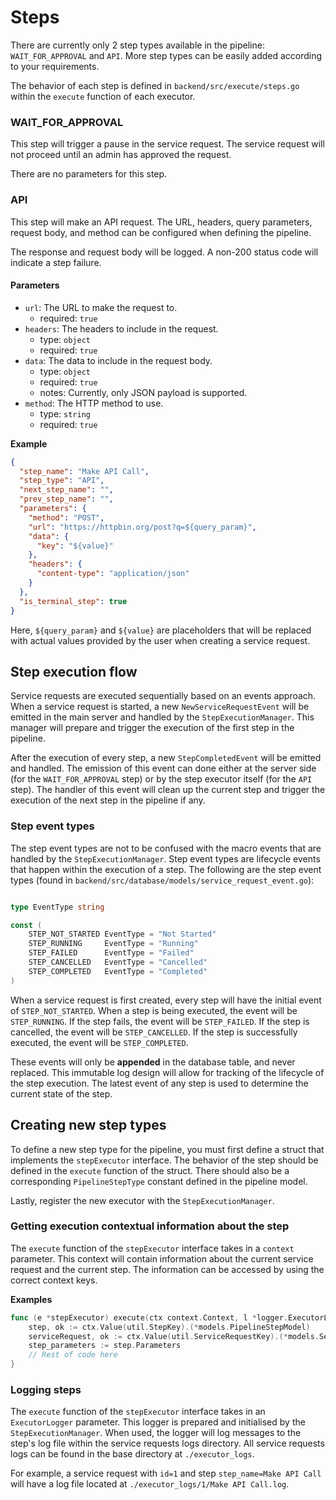 # Steps

There are currently only 2 step types available in the pipeline: `WAIT_FOR_APPROVAL` and `API`. More step types can be easily added according to your requirements.

The behavior of each step is defined in `backend/src/execute/steps.go` within the `execute` function of each executor.

### WAIT_FOR_APPROVAL

This step will trigger a pause in the service request. The service request will not proceed until an admin has approved the request.

There are no parameters for this step.

### API

This step will make an API request. The URL, headers, query parameters, request body, and method can be configured when defining the pipeline.

The response and request body will be logged. A non-200 status code will indicate a step failure.

#### Parameters

- `url`: The URL to make the request to.
  - required: `true`
- `headers`: The headers to include in the request.
  - type: `object`
  - required: `true`
- `data`: The data to include in the request body.
  - type: `object`
  - required: `true`
  - notes: Currently, only JSON payload is supported.
- `method`: The HTTP method to use.
  - type: `string`
  - required: `true`

**Example**

```json
{
  "step_name": "Make API Call",
  "step_type": "API",
  "next_step_name": "",
  "prev_step_name": "",
  "parameters": {
    "method": "POST",
    "url": "https://httpbin.org/post?q=${query_param}",
    "data": {
      "key": "${value}"
    },
    "headers": {
      "content-type": "application/json"
    }
  },
  "is_terminal_step": true
}
```

Here, `${query_param}` and `${value}` are placeholders that will be replaced with actual values provided by the user when creating a service request.

## Step execution flow

Service requests are executed sequentially based on an events approach. When a service request is started, a new `NewServiceRequestEvent` will be emitted in the main server and handled by the `StepExecutionManager`. This manager will prepare and trigger the execution of the first step in the pipeline.

After the execution of every step, a new `StepCompletedEvent` will be emitted and handled. The emission of this event can done either at the server side (for the `WAIT_FOR_APPROVAL` step) or by the step executor itself (for the `API` step). The handler of this event will clean up the current step and trigger the execution of the next step in the pipeline if any.

### Step event types

The step event types are not to be confused with the macro events that are handled by the `StepExecutionManager`. Step event types are lifecycle events that happen within the execution of a step. The following are the step event types (found in `backend/src/database/models/service_request_event.go`):

```go

type EventType string

const (
	STEP_NOT_STARTED EventType = "Not Started"
	STEP_RUNNING     EventType = "Running"
	STEP_FAILED      EventType = "Failed"
	STEP_CANCELLED   EventType = "Cancelled"
	STEP_COMPLETED   EventType = "Completed"
)
```

When a service request is first created, every step will have the initial event of `STEP_NOT_STARTED`. When a step is being executed, the event will be `STEP_RUNNING`. If the step fails, the event will be `STEP_FAILED`. If the step is cancelled, the event will be `STEP_CANCELLED`. If the step is successfully executed, the event will be `STEP_COMPLETED`.

These events will only be **appended** in the database table, and never replaced. This immutable log design will allow for tracking of the lifecycle of the step execution. The latest event of any step is used to determine the current state of the step.

## Creating new step types

To define a new step type for the pipeline, you must first define a struct that implements the `stepExecutor` interface. The behavior of the step should be defined in the `execute` function of the struct. There should also be a corresponding `PipelineStepType` constant defined in the pipeline model.

Lastly, register the new executor with the `StepExecutionManager`.

### Getting execution contextual information about the step

The `execute` function of the `stepExecutor` interface takes in a `context` parameter. This context will contain information about the current service request and the current step. The information can be accessed by using the correct context keys.

**Examples**

```go
func (e *stepExecutor) execute(ctx context.Context, l *logger.ExecutorLogger) (*stepExecResult, error) {
    step, ok := ctx.Value(util.StepKey).(*models.PipelineStepModel)
	serviceRequest, ok := ctx.Value(util.ServiceRequestKey).(*models.ServiceRequestModel)
    step_parameters := step.Parameters
    // Rest of code here
}
```

### Logging steps

The `execute` function of the `stepExecutor` interface takes in an `ExecutorLogger` parameter. This logger is prepared and initialised by the `StepExecutionManager`. When used, the logger will log messages to the step's log file within the service requests logs directory. All service requests logs can be found in the base directory at `./executor_logs`.

For example, a service request with `id=1` and step `step_name=Make API Call` will have a log file located at `./executor_logs/1/Make API Call.log`.
